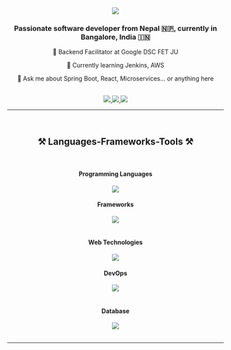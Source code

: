 <h1 align="center">
    <img src="https://readme-typing-svg.herokuapp.com/?font=Righteous&size=35&center=true&vCenter=true&width=500&height=70&duration=4000&lines=Hi+There!+👋;+I'm+Dipendra+Bhatta!;" />
</h1>
<h3 align="center">Passionate software developer from Nepal 🇳🇵, currently in Bangalore, India 🇮🇳</h3>
<div align="center">

🔭 Backend Facilitator at Google DSC FET JU

🌱 Currently learning Jenkins, AWS

💬 Ask me about Spring Boot, React, Microservices... or anything here
 </div>
<br/>
<div align="center"> 
  <a href="mailto:dipenbhat557@gmail.com">
    <img src="https://img.shields.io/badge/Gmail-333333?style=for-the-badge&logo=gmail&logoColor=red" />
  </a>
  <a href="https://linkedin.com/in/dipendra-bhatta-38ba32259/" target="_blank">
    <img src="https://img.shields.io/badge/LinkedIn-0077B5?style=for-the-badge&logo=linkedin&logoColor=white" target="_blank" />
  </a>
  <a href="http://dipendrabhatta.netlify.app" target="_blank">
     <img src="https://img.shields.io/badge/Portfolio-FF5722?style=for-the-badge&logo=todoist&logoColor=white" target="_blank" />
  </a>
</div>
<hr/>
<br/>
<h2 align="center">⚒️ Languages-Frameworks-Tools ⚒️</h2>
<br/>
<div align="center">
    <div>
          <h4 align="center">Programming Languages</h4>
        <img src="https://skillicons.dev/icons?i=java,c,python,javascript,typescript" />
    </div>
    <div>
        <h4 align="center">Frameworks</h4>
        <img src="https://skillicons.dev/icons?i=spring,react,tailwind" />
    </div>
</div>
<br/>
<div align="center">
    <div>
         <h4 align="center">Web Technologies</h4>
        <img src="https://skillicons.dev/icons?i=threejs,firebase,kafka" />
    </div>
    <div>
         <h4 align="center">DevOps</h4>
        <img src="https://skillicons.dev/icons?i=docker,git,kubernetes,jenkins" />
    </div>
</div>
<br/>
<div align="center">
    <div>
        <h4 align="center">Database</h4>
        <img src="https://skillicons.dev/icons?i=mysql,postgres,mongodb" />
    </div>
</div>
<br/>
<hr/>
